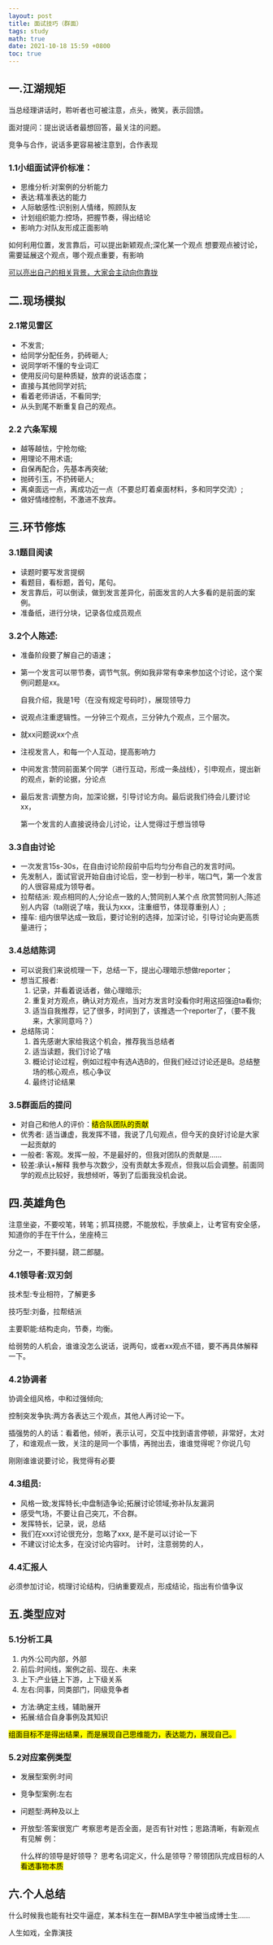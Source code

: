 ```yaml
---
layout: post
title: 面试技巧（群面）
tags: study
math: true
date: 2021-10-18 15:59 +0800
toc: true
---
```


## 一.江湖规矩

当总经理讲话时，聆听者也可被注意，点头，微笑，表示回馈。

面对提问：提出说话者最想回答，最关注的问题。

竞争与合作，说话多更容易被注意到，合作表现

### 1.1小组面试评价标准：

- 思维分析:对案例的分析能力
- 表达:精准表达的能力
- 人际敏感性:识别别人情绪，照顾队友
- 计划组织能力:控场，把握节奏，得出结论
- 影响力:对队友形成正面影响

如何利用位置，发言靠后，可以提出新颖观点;深化某一个观点
想要观点被讨论，需要延展这个观点，哪个观点重要，有影响

<ins>可以亮出自己的相关背景，大家会主动向你靠拢</ins>





## 二.现场模拟

### 2.1常见雷区

- 不发言;
- 给同学分配任务，扔砖砸人;
- 说同学听不懂的专业词汇
- 使用反问句是种质疑，放弃的说话态度；
- 直接与其他同学对抗;
- 看着老师讲话，不看同学;
- 从头到尾不断重复自己的观点。



### 2.2 六条军规

- 越等越怯，宁抢勿缩;
- 用理论不用术语;
- 自保再配合，先基本再突破;
- 抛砖引玉，不扔砖砸人;
- 离桌面远一点，离成功近一点（不要总盯着桌面材料，多和同学交流）;
- 做好情绪控制，不激进不放弃。





## 三.环节修炼



### 3.1题目阅读

- 读题时要写发言提纲
- 看题目，看标题，首句，尾句。
- 发言靠后，可以倒读，做到发言差异化，前面发言的人大多看的是前面的案例。
- 准备纸，进行分块，记录各位成员观点
  



### 3.2个人陈述:

- 准备阶段要了解自己的语速；

- 第一个发言可以带节奏，调节气氛。例如我非常有幸来参加这个讨论，这个案例问题是xx。

  自我介绍，我是1号（在没有规定号码时），展现领导力

- 说观点注重逻辑性。一分钟三个观点，三分钟九个观点，三个层次。

- 就xx问题说xx个点

- 注视发言人，和每一个人互动，提高影响力

- 中间发言:赞同前面某个同学（进行互动，形成一条战线），引申观点，提出新的观点，新的论据，分论点

- 最后发言:调整方向，加深论据，引导讨论方向。最后说我们待会儿要讨论xx，

  第一个发言的人直接说待会儿讨论，让人觉得过于想当领导



### 3.3自由讨论

- 一次发言15s-30s，在自由讨论阶段前中后均匀分布自己的发言时间。
- 先发制人，面试官说开始自由讨论后，空一秒到一秒半，喘口气，第一个发言的人很容易成为领导者。
- 拉帮结派:   观点相同的人;分论点一致的人;赞同别人某个点
  欣赏赞同别人;陈述别人内容（ta刚说了啥，我认为xxx，注重细节，体现尊重别人）;
- 撞车:    组内很早达成一致后，要讨论别的选择，加深讨论，引导讨论向更高质量进行；



### 3.4总结陈词

- 可以说我们来说梳理一下，总结一下，提出心理暗示想做reporter；
- 想当汇报者:
  1. 记录，并看着说话者，做心理暗示;
  2. 重复对方观点，确认对方观点，当对方发言时没看你时用这招强迫ta看你;
  3. 适当自我推荐，记了很多，时间到了，该推选一个reporter了，（要不我来，大家同意吗？）
- 总结陈词：
  1. 首先感谢大家给我这个机会，推荐我当总结者
  2. 适当读题，我们讨论了啥
  3. 概论讨论过程，例如过程中有选A选B的，但我们经过讨论还是B。总结整场的核心观点，核心争议
  4. 最终讨论结果



### 3.5群面后的提问

- 对自己和他人的评价：<mark>结合队团队的贡献</mark>
- 优秀者:  适当谦虚，我发挥不错，我说了几句观点，但今天的良好讨论是大家一起贡献的
- 一般者:  客观。发挥一般，不是最好的，但我对团队的贡献是……
- 较差:承认+解释  我参与次数少，没有贡献太多观点，但我以后会调整。前面同学的观点比较好，我想倾听，等到了后面我没机会说。



## 四.英雄角色



注意坐姿，不要咬笔，转笔；抓耳挠腮，不能放松，手放桌上，让考官有安全感，知道你的手在干什么，坐座椅三

分之一，不要抖腿，跷二郎腿。



### 4.1领导者:双刃剑

技术型:专业相符，了解更多

技巧型:刘备，拉帮结派

主要职能:结构走向，节奏，均衡。

给弱势的人机会，谁谁没怎么说话，说两句，或者xx观点不错，要不再具体解释一下。



### 4.2协调者

协调全组风格，中和过强倾向;

控制突发争执:两方各表达三个观点，其他人再讨论一下。

插强势的人的话：看着他，倾听，表示认可，交互中找到语言停顿，非常好，太对了，和谁观点一致，关注的是同一个事情，再抛出去，谁谁觉得呢？你说几句

刚刚谁谁说要讨论，我觉得有必要



### 4.3组员:

- 风格一致;发挥特长;中盘制造争论;拓展讨论领域;弥补队友漏洞
- 感受气场，不要让自己突兀，不合群。
- 发挥特长，记录，说，总结
- 我们在xxx讨论很充分，忽略了xxx, 是不是可以讨论一下
- 不建议讨论太多，在没讨论内容时。
  计时，注意弱势的人，



### 4.4汇报人

必须参加讨论，梳理讨论结构，归纳重要观点，形成结论，指出有价值争议



## 五.类型应对



### 5.1分析工具

1. 内外:公司内部，外部
2. 前后:时间线，案例之前、现在、未来
3. 上下:产业链上下游，上下级关系
4. 左右:同事，同类部门，同级竞争者

- 方法:确定主线，辅助展开
- 拓展:结合自身事例及其知识

<mark>组面目标不是得出结果，而是展现自己思维能力，表达能力，展现自己。</mark>

### 5.2对应案例类型

- 发展型案例:时间

- 竞争型案例:左右

- 问题型:两种及以上

- 开放型:答案很宽广
  考察思考是否全面，是否有针对性；思路清晰，有新观点有见解
  例：

  什么样的领导是好领导？
  思考名词定义，什么是领导？带领团队完成目标的人
  <mark>看透事物本质</mark>



## 六.个人总结

什么时候我也能有社交牛逼症，某本科生在一群MBA学生中被当成博士生……

人生如戏，全靠演技
